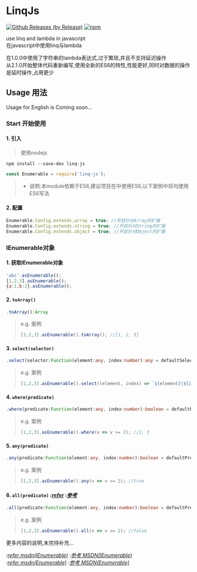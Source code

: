 # LinqJs

[![Github Releases (by Release)](https://img.shields.io/github/downloads/wm123450405/linqjs/total.svg)](https://github.com/wm123450405/linqjs)
[![npm](https://img.shields.io/npm/v/linq-js.svg)](https://www.npmjs.com/package/linq-js)

use linq and lambda in javascript  
在javascript中使用linq与lambda

在1.0.0中使用了字符串的lambda表达式,过于繁琐,并且不支持延迟操作  
从2.1.0开始整体代码重新编写,使用全新的ES6的特性,性能更好,同时对数据的操作是延时操作,占用更少

## Usage 用法

Usage for English is Coming soon...

### Start 开始使用

#### 1. 引入
>使用nodejs
```
npm install --save-dev linq-js
```
```javascript
const Enumerable = require('linq-js');
```
> * 说明:本module依赖于ES6,建议项目在中使用ES6,以下案例中将均使用ES6写法

#### 2. 配置
```javascript
Enumerable.Config.extends.array = true; //开启针对Array的扩展
Enumerable.Config.extends.string = true; //开启针对String的扩展
Enumerable.Config.extends.object = true; //开启针对Object的扩展
```

### IEnumerable对象

#### 1. 获取IEnumerable对象
```javascript
'abc'.asEnumerable();
[1,2,3].asEnumerable();
{a:1,b:2}.asEnumerable();
```

#### 2. `toArray()`
```typescript
.toArray():Array
```
> e.g. 案例
> ```javascript
> [1,2,3].asEnumerable().toArray(); //[1, 2, 3]
> ```

#### 3. `select(selector)`
```typescript
.select(selector:Function(element:any, index:number):any = defaultSelector):IEnumerable
```
> e.g. 案例
> ```javascript
> [1,2,3].asEnumerable().select((element, index) => `${element}|${index}`); //'1|0', '2|1', '3|2'
> ```

#### 4. `where(predicate)`
```typescript
.where(predicate:Function(element:any, index:number):boolean = defaultPredicate):IEnumerable
```
> e.g. 案例
> ```javascript
> [1,2,3].asEnumerable().where(v => v >= 2); //2, 3
> ```

#### 5. `any(predicate)`
```typescript
.any(predicate:Function(element:any, index:number):boolean = defaultPredicate):boolean
```
> e.g. 案例
> ```javascript
> [1,2,3].asEnumerable().any(v => v == 2); //true
> ```

#### 6. `all(predicate)` :*[refer](https://msdn.microsoft.com/en-us/library/bb548541(v=vs.110).asp)* :*[参考](https://msdn.microsoft.com/zh-cn/library/bb548541(v=vs.110).asp)*
```typescript
.all(predicate:Function(element:any, index:number):boolean = defaultPredicate):boolean
```
> e.g. 案例
> ```javascript
> [1,2,3].asEnumerable().all(v => v == 2); //false
> ```

更多内容的说明,未完待补充...  

:*[refer msdn(IEnumerable<T>)](https://msdn.microsoft.com/en-us/library/ckzcawb8(v=vs.110).aspx)*
:*[参考 MSDN(IEnumerable<T>)](https://msdn.microsoft.com/zh-cn/library/ckzcawb8(v=vs.110).aspx)*  
:*[refer msdn(Enumerable)](https://msdn.microsoft.com/en-us/library/system.linq.enumerable_methods(v=vs.110).aspx)*
:*[参考 MSDN(Enumerable)](https://msdn.microsoft.com/zh-cn/library/system.linq.enumerable_methods(v=vs.110).aspx)*
